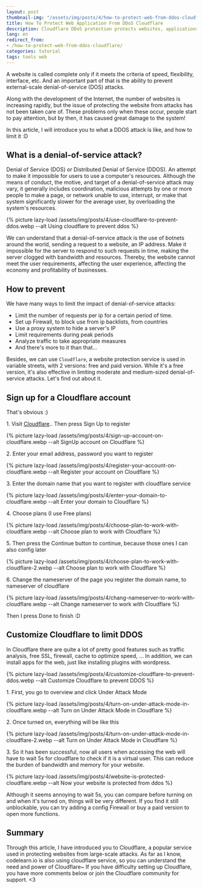 ```yaml
---
layout: post
thumbnail-img: "/assets/img/posts/4/how-to-protect-web-from-ddos-cloudflare.webp"
title: How To Protect Web Application From DDoS Cloudflare
description: Cloudflare DDoS protection protects websites, applications, and entire networks while guaranteeing that genuine traffic does not suffer.
lang: en
redirect_from:
- /how-to-protect-web-from-ddos-cloudflare/
categories: tutorial
tags: tools web
---
```


A website is called complete only if it meets the criteria of speed, flexibility, interface, etc. And an important part of that is the ability to prevent external-scale denial-of-service (DOS) attacks.

Along with the development of the Internet, the number of websites is increasing rapidly, but the issue of protecting the website from attacks has not been taken care of. These problems only when these occur, people start to pay attention, but by then, it has caused great damage to the system!

In this article, I will introduce you to what a DDOS attack is like, and how to limit it :D

<div class="bg-light sidebar-module sidebar-module-inset" id="toc"></div>

## What is a denial-of-service attack?

Denial of Service (DOS) or Distributed Denial of Service (DDOS). An attempt to make it impossible for users to use a computer's resources. Although the means of conduct, the motive, and target of a denial-of-service attack may vary, it generally includes coordination, malicious attempts by one or more people to make a page, or network unable to use, interrupt, or make that system significantly slower for the average user, by overloading the system's resources.

{% picture lazy-load /assets/img/posts/4/use-cloudflare-to-prevent-ddos.webp --alt Using cloudflare to prevent ddos %}

We can understand that a denial-of-service attack is the use of botnets around the world, sending a request to a website, an IP address. Make it impossible for the server to respond to such requests in time, making the server clogged with bandwidth and resources. Thereby, the website cannot meet the user requirements, affecting the user experience, affecting the economy and profitability of businesses.


## How to prevent

We have many ways to limit the impact of denial-of-service attacks:

*    Limit the number of requests per ip for a certain period of time.
*    Set up Firewall, to block use from ip backlists, from countries
*    Use a proxy system to hide a server's IP
*    Limit requirements during peak periods
*    Analyze traffic to take appropriate measures
*    And there's more to it than that...

Besides, we can use `Cloudflare`, a website protection service is used in variable streets, with 2 versions: free and paid version. While it's a free version, it's also effective in limiting moderate and medium-sized denial-of-service attacks. Let's find out about it.

## Sign up for a Cloudflare account

That's obvious :)

1\. Visit [Cloudflare](https://www.cloudflare.com/).. Then press Sign Up to register

{% picture lazy-load /assets/img/posts/4/sign-up-account-on-cloudflare.webp --alt SignUp account on Cloudflare %}

2\. Enter your email address, password you want to register

{% picture lazy-load /assets/img/posts/4/register-your-account-on-cloudflare.webp --alt Register your account on Cloudflare %}

3\. Enter the domain name that you want to register with cloudflare service

{% picture lazy-load /assets/img/posts/4/enter-your-domain-to-cloudflare.webp --alt Enter your domain to Cloudflare %}

4\. Choose plans (I use Free plans)

{% picture lazy-load /assets/img/posts/4/choose-plan-to-work-with-cloudflare.webp --alt Choose plan to work with Cloudflare %}

5\. Then press the Continue button to continue, because those ones I can also config later

{% picture lazy-load /assets/img/posts/4/choose-plan-to-work-with-cloudflare-2.webp --alt Choose plan to work with Cloudflare %}

6\. Change the nameserver of the page you register the domain name, to nameserver of cloudflare

{% picture lazy-load /assets/img/posts/4/chang-nameserver-to-work-with-cloudflare.webp --alt Change nameserver to work with Cloudflare %}

Then I press Done to finish :D

## Customize Cloudflare to limit DDOS

In Cloudflare there are quite a lot of pretty good features such as traffic analysis, free SSL, firewall, cache to optimize speed, ... In addition, we can install apps for the web, just like installing plugins with wordpress.  

{% picture lazy-load /assets/img/posts/4/customize-cloudflare-to-prevent-ddos.webp --alt Customize Cloudflare to prevent DDOS %}

1\. First, you go to overview and click Under Attack Mode

{% picture lazy-load /assets/img/posts/4/turn-on-under-attack-mode-in-cloudflare.webp --alt Turn on Under Attack Mode in Cloudflare %}

2\. Once turned on, everything will be like this

{% picture lazy-load /assets/img/posts/4/turn-on-under-attack-mode-in-cloudflare-2.webp --alt Turn on Under Attack Mode in Cloudflare %}

3\. So it has been successful, now all users when accessing the web will have to wait 5s for cloudflare to check if it is a virtual user. This can reduce the burden of bandwidth and memory for your website. 

{% picture lazy-load /assets/img/posts/4/website-is-protected-cloudflare.webp --alt Now your website is protected from ddos %}

Although it seems annoying to wait 5s, you can compare before turning on and when it's turned on, things will be very different. If you find it still unblockable, you can try adding a config Firewall or buy a paid version to open more functions. 

## Summary

Through this article, I have introduced you to Cloudflare, a popular service used in protecting websites from large-scale attacks. As far as I know, codelearn.io is also using cloudflare service, so you can understand the need and power of Cloudflare~ If you have difficulty setting up Cloudflare, you have more comments below or join the Cloudflare community for support. <3
